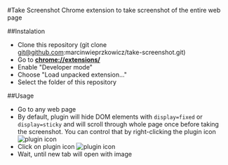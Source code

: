 #Take Screenshot
Chrome extension to take screenshot of the entire web page


##Instalation
- Clone this repository (git clone git@github.com:marcinwieprzkowicz/take-screenshot.git)
- Go to **[chrome://extensions/](chrome://extensions/)**
- Enable "Developer mode"
- Choose "Load unpacked extension..."
- Select the folder of this repository


##Usage
- Go to any web page
- By default, plugin will hide DOM elements with `display=fixed` or `display=sticky` and will scroll through whole page once before taking the screenshot. You can control that by right-clicking the plugin icon ![plugin icon](https://raw2.github.com/marcinwieprzkowicz/take-screenshot/master/images/icon-19.png)
- Click on plugin icon ![plugin icon](https://raw2.github.com/marcinwieprzkowicz/take-screenshot/master/images/icon-19.png)
- Wait, until new tab will open with image
